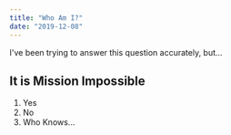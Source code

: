 ```yaml
---
title: "Who Am I?"
date: "2019-12-08"
---
```


I've been trying to answer this question accurately, but...

## It is Mission Impossible

1. Yes
2. No
3. Who Knows...